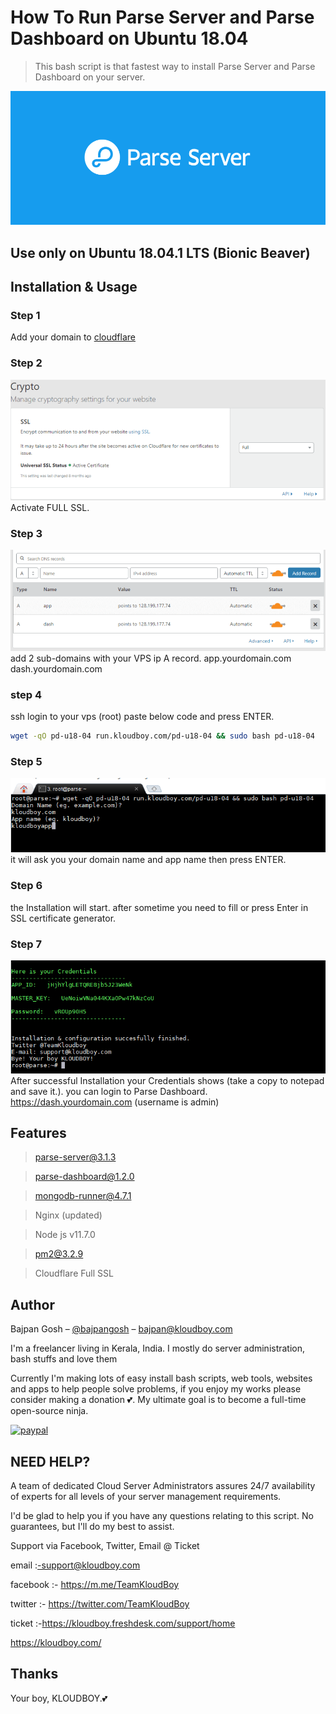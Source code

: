 # How To Run Parse Server and Parse Dashboard on Ubuntu 18.04
> This bash script is that fastest way to install Parse Server and Parse Dashboard on your server.

![](parse.png)

## Use only on Ubuntu 18.04.1 LTS (Bionic Beaver)

## Installation & Usage

### Step 1
Add your domain to [cloudflare](https://www.cloudflare.com/)

### Step 2
![](ssl.png)
Activate FULL SSL.

### Step 3
![](dns.png)
add 2 sub-domains with your VPS ip A record.
app.yourdomain.com
dash.yourdomain.com

### step 4
ssh login to your vps (root)
paste below code and press ENTER.

```sh
wget -qO pd-u18-04 run.kloudboy.com/pd-u18-04 && sudo bash pd-u18-04
```
### Step 5
![](sshconsole.png)
it will ask you your domain name and app name then press ENTER.

### Step 6
the Installation will start. after sometime you need to fill or press Enter in SSL certificate generator.

### Step 7
![](key.png)
After successful Installation your Credentials shows (take a copy to notepad and save it.).
you can login to Parse Dashboard. https://dash.yourdomain.com (username is admin)

## Features

> parse-server@3.1.3

> parse-dashboard@1.2.0

> mongodb-runner@4.7.1

> Nginx (updated)

> Node js v11.7.0

> pm2@3.2.9

> Cloudflare Full SSL

## Author

Bajpan Gosh – [@bajpangosh](https://twitter.com/bajpangosh) – bajpan@kloudboy.com

I'm a freelancer living in Kerala, India. I mostly do server administration, bash stuffs and love them

Currently I'm making lots of easy install bash scripts, web tools, websites and apps to help people solve problems, if you enjoy my works please consider making a donation 💕. My ultimate goal is to become a full-time open-source ninja.

[![paypal](https://www.paypalobjects.com/en_US/i/btn/btn_donateCC_LG.gif)](https://www.paypal.me/bajpangosh)

## NEED HELP?

A team of dedicated Cloud Server Administrators assures 24/7 availability of experts for all levels of your server management requirements.

I'd be glad to help you if you have any questions relating to this script. No guarantees, but I'll do my best to assist.

Support via Facebook, Twitter, Email @ Ticket

email    :-support@kloudboy.com

facebook :- https://m.me/TeamKloudBoy

twitter  :- https://twitter.com/TeamKloudBoy

ticket   :-https://kloudboy.freshdesk.com/support/home

https://kloudboy.com/

## Thanks

Your boy, KLOUDBOY.💕
